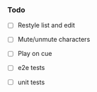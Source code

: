 ### Todo

- [ ] Restyle list and edit 
- [ ] Mute/unmute characters
- [ ] Play on cue
- [ ] e2e tests
- [ ] unit tests

